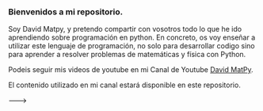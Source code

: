 ### Bienvenidos a mi repositorio.

Soy David Matpy, y pretendo compartir con vosotros todo lo que he ido aprendiendo sobre programación en python. En concreto, os voy enseñar a utilizar este lenguaje de programación, no solo para desarrollar codigo sino para aprender a resolver problemas de matemáticas y física con Python.

Podeis seguir mis videos de youtube en mi Canal de Youtube [David MatPy](https://www.youtube.com/channel/UCpVDVXLAsxJz1ez1ff3rVoQ).

El contenido utilizado en mi canal estará disponible en este repositorio.

--->
